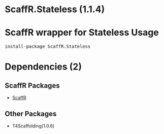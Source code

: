 ﻿ScaffR.Stateless (1.1.4)
======
ScaffR wrapper for Stateless
Usage
======
<pre>install-package ScaffR.Stateless</pre>
Dependencies (2)
=====

ScaffR Packages
------
* [ScaffR](https://github.com/wcpro/ScaffR/tree/master/src/ScaffR)

Other Packages
------
* T4Scaffolding(1.0.6)
